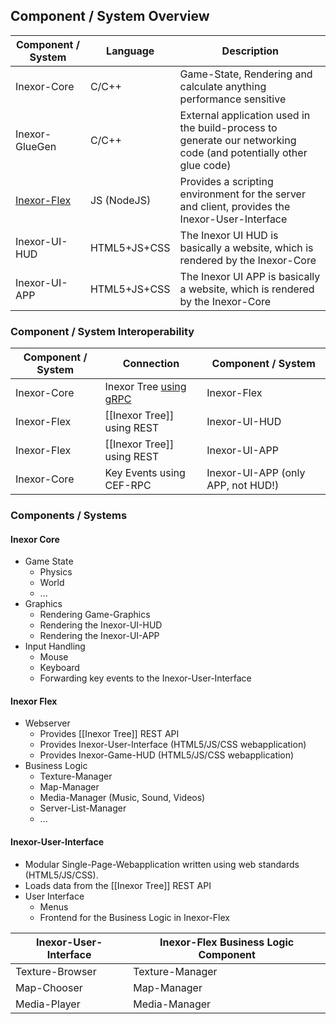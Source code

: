 ## Component / System Overview

Component / System                | Language     | Description
--------------------------------- | ------------ | -----------
Inexor-Core                       | C/C++        | Game-State, Rendering and calculate anything performance sensitive
Inexor-GlueGen                    | C/C++        | External application used in the build-process to generate our networking code (and potentially other glue code)
[Inexor-Flex](/inexor-game/flex/) | JS (NodeJS)  | Provides a scripting environment for the server and client, provides the Inexor-User-Interface
Inexor-UI-HUD                     | HTML5+JS+CSS | The Inexor UI HUD is basically a website, which is rendered by the Inexor-Core
Inexor-UI-APP                     | HTML5+JS+CSS | The Inexor UI APP is basically a website, which is rendered by the Inexor-Core

### Component / System Interoperability

Component / System                | Connection                  | Component / System
--------------------------------- | --------------------------- | -----------
Inexor-Core                       | Inexor Tree [using gRPC](/inexor-game/code/wiki/RPC-Node.js)  | Inexor-Flex
Inexor-Flex                       | [[Inexor Tree]] using REST  | Inexor-UI-HUD
Inexor-Flex                       | [[Inexor Tree]] using REST  | Inexor-UI-APP
Inexor-Core                       | Key Events using CEF-RPC    | Inexor-UI-APP (only APP, not HUD!)

### Components / Systems

#### Inexor Core

* Game State
  * Physics
  * World
  * ...
* Graphics
  * Rendering Game-Graphics
  * Rendering the Inexor-UI-HUD
  * Rendering the Inexor-UI-APP
* Input Handling
  * Mouse
  * Keyboard
  * Forwarding key events to the Inexor-User-Interface

#### Inexor Flex

* Webserver
  * Provides [[Inexor Tree]] REST API
  * Provides Inexor-User-Interface (HTML5/JS/CSS webapplication)
  * Provides Inexor-Game-HUD (HTML5/JS/CSS webapplication)
* Business Logic
  * Texture-Manager
  * Map-Manager
  * Media-Manager (Music, Sound, Videos)
  * Server-List-Manager
  * ...

#### Inexor-User-Interface

* Modular Single-Page-Webapplication written using web standards (HTML5/JS/CSS).
* Loads data from the [[Inexor Tree]] REST API
* User Interface
  * Menus
  * Frontend for the Business Logic in Inexor-Flex

Inexor-User-Interface | Inexor-Flex Business Logic Component
--------------------- | ------------------------------------
Texture-Browser       | Texture-Manager
Map-Chooser           | Map-Manager
Media-Player          | Media-Manager

